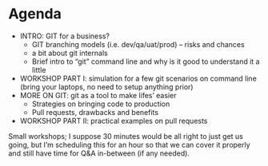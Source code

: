 # Agenda

*	INTRO: GIT for a business?
     - GIT branching models (i.e. dev/qa/uat/prod) – risks and chances
     - a bit about git internals
     - Brief intro to “git” command line and why is it good to understand it a little
*	WORKSHOP PART I: simulation for a few git scenarios on command line (bring your laptops, no need to setup anything prior)
*	MORE ON GIT: git as a tool to make lifes’ easier
     - Strategies on bringing code to production
     - Pull requests, drawbacks and benefits
*	WORKSHOP PART II: practical examples on pull requests

Small workshops; I suppose 30 minutes would be all right to just get us going, but I’m scheduling this for an hour so that we can cover it properly and still have time for Q&A in-between (if any needed).
